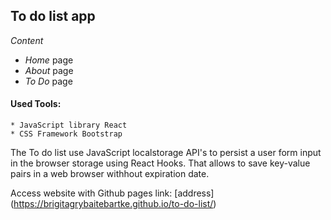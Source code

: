 ## To do list app

*Content*
* *Home* page
* *About* page
* *To Do* page


#### Used Tools:
    * JavaScript library React
    * CSS Framework Bootstrap
    
The To do list use JavaScript localstorage API's to persist a user form input in the browser storage using React Hooks. That allows to save key-value pairs in a web browser withhout expiration date. 

Access website with Github pages link:
[address]
(https://brigitagrybaitebartke.github.io/to-do-list/)
